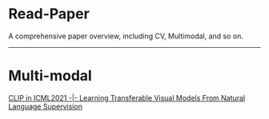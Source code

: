 # Read-Paper
A comprehensive paper overview, including CV, Multimodal, and so on.

---

# Multi-modal
[CLIP in ICML2021 -|- Learning Transferable Visual Models From Natural Language Supervision](https://github.com/sjystone/Read-Paper/tree/main/Multi-Modal/%5BCLIP%20in%20ICML2021%5D%20Learning%20Transferable%20Visual%20Models%20From%20Natural%20Language%20Supervision)
